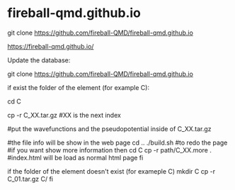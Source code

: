 # fireball-qmd.github.io
git clone https://github.com/fireball-QMD/fireball-qmd.github.io

https://fireball-qmd.github.io/

Update the database:

git clone https://github.com/fireball-QMD/fireball-qmd.github.io

if exist the folder of the element (for example C):

  cd C
  
  cp -r C_XX.tar.gz #XX is the next index
  
  #put the wavefunctions and the pseudopotential inside of C_XX.tar.gz
  
  #the file info will be show in the web page
  cd ..
  ./build.sh #to redo the page
  #if you want show more information then
  cd C
  cp -r path/C_XX.more .  #index.html will be load as normal html page
fi

if the folder of the element doesn't exist (for exameple C)
  mkdir C
  cp -r C_01.tar.gz C/
 fi
